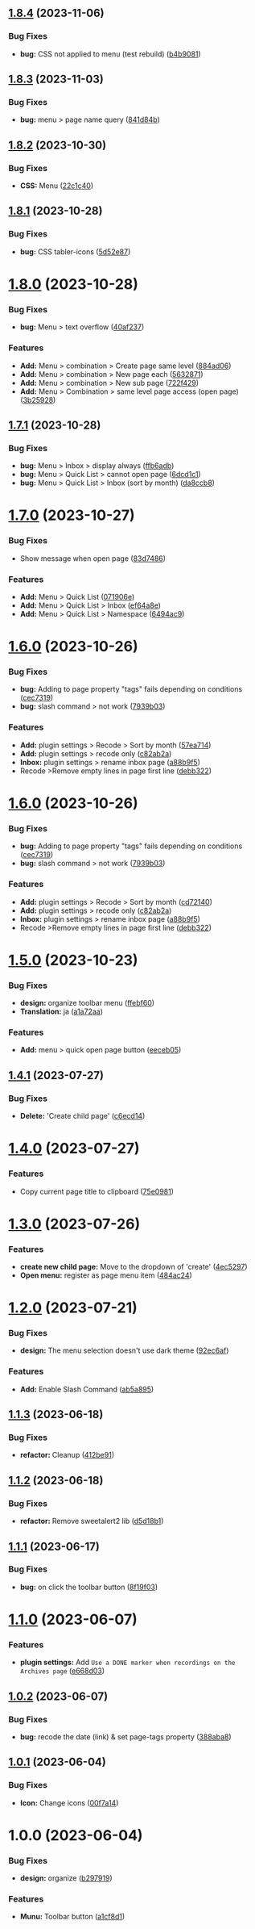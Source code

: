 ## [1.8.4](https://github.com/YU000jp/logseq-plugin-quickly-para-method/compare/v1.8.3...v1.8.4) (2023-11-06)


### Bug Fixes

* **bug:** CSS not applied to menu (test rebuild) ([b4b9081](https://github.com/YU000jp/logseq-plugin-quickly-para-method/commit/b4b90818f8d61e993592004ed1482bf0cb39b500))

## [1.8.3](https://github.com/YU000jp/logseq-plugin-quickly-para-method/compare/v1.8.2...v1.8.3) (2023-11-03)


### Bug Fixes

* **bug:** menu > page name query ([841d84b](https://github.com/YU000jp/logseq-plugin-quickly-para-method/commit/841d84bf02a81d42f38f1284787b40f8ddb4fb43))

## [1.8.2](https://github.com/YU000jp/logseq-plugin-quickly-para-method/compare/v1.8.1...v1.8.2) (2023-10-30)


### Bug Fixes

* **CSS:** Menu ([22c1c40](https://github.com/YU000jp/logseq-plugin-quickly-para-method/commit/22c1c40d2700c79a0e2d7d4ec62796cfe6347013))

## [1.8.1](https://github.com/YU000jp/logseq-plugin-quickly-para-method/compare/v1.8.0...v1.8.1) (2023-10-28)


### Bug Fixes

* **bug:** CSS tabler-icons ([5d52e87](https://github.com/YU000jp/logseq-plugin-quickly-para-method/commit/5d52e879f25c9f6cd09f20b3c6f7470b094d6eb0))

# [1.8.0](https://github.com/YU000jp/logseq-plugin-quickly-para-method/compare/v1.7.1...v1.8.0) (2023-10-28)


### Bug Fixes

* **bug:** Menu > text overflow ([40af237](https://github.com/YU000jp/logseq-plugin-quickly-para-method/commit/40af237fd4dcac46d0dedaea94e56599299aa9c5))


### Features

* **Add:** Menu > combination > Create page same level ([884ad06](https://github.com/YU000jp/logseq-plugin-quickly-para-method/commit/884ad061665dd9274b4aa8fff7a14d733be5531d))
* **Add:** Menu > combination > New page each ([5632871](https://github.com/YU000jp/logseq-plugin-quickly-para-method/commit/56328716fad938b209879e151e0a8b270da700a9))
* **Add:** Menu > combination > New sub page ([722f429](https://github.com/YU000jp/logseq-plugin-quickly-para-method/commit/722f4291d075261e3486ae4a74a839a72ea74ade))
* **Add:** Menu > Combination > same level page access (open page) ([3b25928](https://github.com/YU000jp/logseq-plugin-quickly-para-method/commit/3b25928617c35af8c91ae22c5156ff5a628b84b1))

## [1.7.1](https://github.com/YU000jp/logseq-plugin-quickly-para-method/compare/v1.7.0...v1.7.1) (2023-10-28)


### Bug Fixes

* **bug:** Menu > Inbox > display always ([ffb6adb](https://github.com/YU000jp/logseq-plugin-quickly-para-method/commit/ffb6adbf7700d8e1b84fca3e631562ce357f3b42))
* **bug:** Menu > Quick List > cannot open page ([6dcd1c1](https://github.com/YU000jp/logseq-plugin-quickly-para-method/commit/6dcd1c1c3d621d5923500d52169e3635fb5e3187))
* **bug:** Menu > Quick List > Inbox (sort by month) ([da8ccb8](https://github.com/YU000jp/logseq-plugin-quickly-para-method/commit/da8ccb8d019ef7d0fde9736a15dd15debdf877cb))

# [1.7.0](https://github.com/YU000jp/logseq-plugin-quickly-para-method/compare/v1.6.0...v1.7.0) (2023-10-27)


### Bug Fixes

* Show message when open page ([83d7486](https://github.com/YU000jp/logseq-plugin-quickly-para-method/commit/83d748629c3c83ab8bc71de0b3fdcf0cc3fcdae5))


### Features

* **Add:** Menu > Quick List ([071906e](https://github.com/YU000jp/logseq-plugin-quickly-para-method/commit/071906e5fb8f09ce50dcebd6fdab72b662336f5d))
* **Add:** Menu > Quick List > Inbox ([ef64a8e](https://github.com/YU000jp/logseq-plugin-quickly-para-method/commit/ef64a8e08ea50ad56e378f270a81d208dbdbe6ee))
* **Add:** Menu > Quick List > Namespace ([6494ac9](https://github.com/YU000jp/logseq-plugin-quickly-para-method/commit/6494ac9ff050014ffded44838a50641ac866f025))

# [1.6.0](https://github.com/YU000jp/logseq-plugin-quickly-para-method/compare/v1.5.0...v1.6.0) (2023-10-26)


### Bug Fixes

* **bug:** Adding to page property "tags" fails depending on conditions ([cec7319](https://github.com/YU000jp/logseq-plugin-quickly-para-method/commit/cec731988cff83d614cf8878c9f07ff85b3db51a))
* **bug:** slash command > not work ([7939b03](https://github.com/YU000jp/logseq-plugin-quickly-para-method/commit/7939b03be1f3a7b5b77c69de6e578d9b0c3fdc1e))


### Features

* **Add:** plugin settings > Recode > Sort by month ([57ea714](https://github.com/YU000jp/logseq-plugin-quickly-para-method/commit/57ea71458d102b2a7dac0d3034e9efa32adeb5d1))
* **Add:** plugin settings > recode only ([c82ab2a](https://github.com/YU000jp/logseq-plugin-quickly-para-method/commit/c82ab2a603ef771989e1af9f9262c89bc779e41f))
* **Inbox:** plugin settings > rename inbox page ([a88b9f5](https://github.com/YU000jp/logseq-plugin-quickly-para-method/commit/a88b9f5f0b5120eaed75d27026d8f09423a4b036))
* Recode >Remove empty lines in page first line ([debb322](https://github.com/YU000jp/logseq-plugin-quickly-para-method/commit/debb322f464da5f5fa1c05f64890b3e52c21aba2))

# [1.6.0](https://github.com/YU000jp/logseq-plugin-quickly-para-method/compare/v1.5.0...v1.6.0) (2023-10-26)


### Bug Fixes

* **bug:** Adding to page property "tags" fails depending on conditions ([cec7319](https://github.com/YU000jp/logseq-plugin-quickly-para-method/commit/cec731988cff83d614cf8878c9f07ff85b3db51a))
* **bug:** slash command > not work ([7939b03](https://github.com/YU000jp/logseq-plugin-quickly-para-method/commit/7939b03be1f3a7b5b77c69de6e578d9b0c3fdc1e))


### Features

* **Add:** plugin settings > Recode > Sort by month ([cd72140](https://github.com/YU000jp/logseq-plugin-quickly-para-method/commit/cd721408886c8a93ec992979a69031d91bdf252a))
* **Add:** plugin settings > recode only ([c82ab2a](https://github.com/YU000jp/logseq-plugin-quickly-para-method/commit/c82ab2a603ef771989e1af9f9262c89bc779e41f))
* **Inbox:** plugin settings > rename inbox page ([a88b9f5](https://github.com/YU000jp/logseq-plugin-quickly-para-method/commit/a88b9f5f0b5120eaed75d27026d8f09423a4b036))
* Recode >Remove empty lines in page first line ([debb322](https://github.com/YU000jp/logseq-plugin-quickly-para-method/commit/debb322f464da5f5fa1c05f64890b3e52c21aba2))

# [1.5.0](https://github.com/YU000jp/logseq-plugin-quickly-para-method/compare/v1.4.1...v1.5.0) (2023-10-23)


### Bug Fixes

* **design:** organize toolbar menu ([ffebf60](https://github.com/YU000jp/logseq-plugin-quickly-para-method/commit/ffebf608f2afc3b7a1d55489f23f2943fc199e14))
* **Translation:** ja ([a1a72aa](https://github.com/YU000jp/logseq-plugin-quickly-para-method/commit/a1a72aa021b2d63e982418ab8fb9eb9f0f27c75f))


### Features

* **Add:** menu > quick open page button ([eeceb05](https://github.com/YU000jp/logseq-plugin-quickly-para-method/commit/eeceb05b1c4e06962f2de77e1aa9635369798685))

## [1.4.1](https://github.com/YU000jp/logseq-plugin-quickly-para-method/compare/v1.4.0...v1.4.1) (2023-07-27)


### Bug Fixes

* **Delete:** 'Create child page' ([c6ecd14](https://github.com/YU000jp/logseq-plugin-quickly-para-method/commit/c6ecd14f3f1801fc184ee88a77c92baf3fc3eb6b))

# [1.4.0](https://github.com/YU000jp/logseq-plugin-quickly-para-method/compare/v1.3.0...v1.4.0) (2023-07-27)


### Features

* Copy current page title to clipboard ([75e0981](https://github.com/YU000jp/logseq-plugin-quickly-para-method/commit/75e0981a9a064ce963f42e630be94a4c5ae4906f))

# [1.3.0](https://github.com/YU000jp/logseq-plugin-quickly-para-method/compare/v1.2.0...v1.3.0) (2023-07-26)


### Features

* **create new child page:** Move to the dropdown of 'create' ([4ec5297](https://github.com/YU000jp/logseq-plugin-quickly-para-method/commit/4ec5297b25ad912b4976cf8fae40a2186aa7fc7c))
* **Open menu:** register as page menu item ([484ac24](https://github.com/YU000jp/logseq-plugin-quickly-para-method/commit/484ac24d69b0048d69ce67d29ce73a2c878a77b9))

# [1.2.0](https://github.com/YU000jp/logseq-plugin-quickly-para-method/compare/v1.1.3...v1.2.0) (2023-07-21)


### Bug Fixes

* **design:** The menu selection doesn't use dark theme ([92ec6af](https://github.com/YU000jp/logseq-plugin-quickly-para-method/commit/92ec6af71441383383df40fc94dc7c7a06343974))


### Features

* **Add:** Enable Slash Command ([ab5a895](https://github.com/YU000jp/logseq-plugin-quickly-para-method/commit/ab5a895c5dad2d67d042d14a4136eea94c018578))

## [1.1.3](https://github.com/YU000jp/logseq-plugin-quickly-para-method/compare/v1.1.2...v1.1.3) (2023-06-18)


### Bug Fixes

* **refactor:** Cleanup ([412be91](https://github.com/YU000jp/logseq-plugin-quickly-para-method/commit/412be919bbb285e4166e5bb426ae014283986ab2))

## [1.1.2](https://github.com/YU000jp/logseq-plugin-quickly-para-method/compare/v1.1.1...v1.1.2) (2023-06-18)


### Bug Fixes

* **refactor:** Remove sweetalert2 lib ([d5d18b1](https://github.com/YU000jp/logseq-plugin-quickly-para-method/commit/d5d18b13ec790426af2aafda8e9cbc2630bd7cb0))

## [1.1.1](https://github.com/YU000jp/logseq-plugin-quickly-para-method/compare/v1.1.0...v1.1.1) (2023-06-17)


### Bug Fixes

* **bug:** on click the toolbar button ([8f19f03](https://github.com/YU000jp/logseq-plugin-quickly-para-method/commit/8f19f03feaf01d01adfce42e2813d1a56da12df4))

# [1.1.0](https://github.com/YU000jp/logseq-plugin-quickly-para-method/compare/v1.0.2...v1.1.0) (2023-06-07)


### Features

* **plugin settings:** Add `Use a DONE marker when recordings on the Archives page` ([e668d03](https://github.com/YU000jp/logseq-plugin-quickly-para-method/commit/e668d030c78391970fba6f960987bfe3940165a6))

## [1.0.2](https://github.com/YU000jp/logseq-plugin-quickly-para-method/compare/v1.0.1...v1.0.2) (2023-06-07)


### Bug Fixes

* **bug:** recode the date (link) & set page-tags property ([388aba8](https://github.com/YU000jp/logseq-plugin-quickly-para-method/commit/388aba8e5f9c950605df3dfb80809af10acc59b5))

## [1.0.1](https://github.com/YU000jp/logseq-plugin-quickly-para-method/compare/v1.0.0...v1.0.1) (2023-06-04)


### Bug Fixes

* **Icon:** Change icons ([00f7a14](https://github.com/YU000jp/logseq-plugin-quickly-para-method/commit/00f7a14e827654960b64c112f9ba19cba9bd292c))

# 1.0.0 (2023-06-04)


### Bug Fixes

* **design:** organize ([b297919](https://github.com/YU000jp/logseq-plugin-quickly-para-method/commit/b29791977eef0d5dd279a8a87c17b7a4bb9ec1e6))


### Features

* **Munu:** Toolbar button ([a1cf8d1](https://github.com/YU000jp/logseq-plugin-quickly-para-method/commit/a1cf8d101cdb85dab9d1db4cec0907ff73814fcb))
